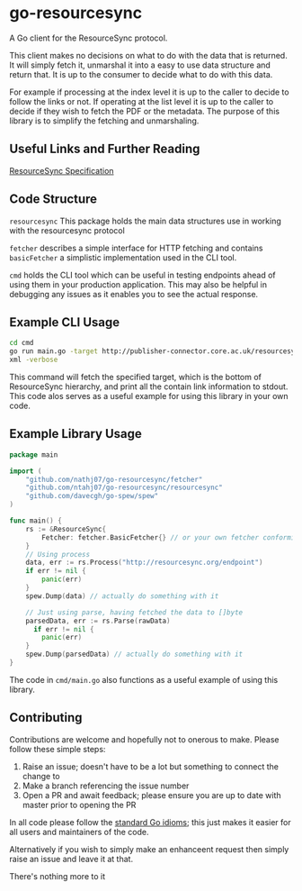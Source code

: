 # go-resourcesync

A Go client for the ResourceSync protocol.

This client makes no decisions on what to do with the data that is returned. It will simply fetch it, unmarshal it into a easy to use data structure and return that. It is up to the consumer to decide what to do with this data.

For example if processing at the index level it is up to the caller to decide to follow the links or not. If operating at the list level it is up to the caller to decide if they wish to fetch the PDF or the metadata. The purpose of this library is to simplify the fetching and unmarshaling.

## Useful Links and Further Reading

[ResourceSync Specification](http://www.openarchives.org/rs/toc)

## Code Structure

`resourcesync` This package holds the main data structures use in working with the resourcesync protocol

`fetcher` describes a simple interface for HTTP fetching and contains `basicFetcher` a simplistic implementation used in the CLI tool.

`cmd` holds the CLI tool which can be useful in testing endpoints ahead of using them in your production application. This may also be helpful in debugging any issues as it enables you to see the actual response.

## Example CLI Usage

```bash
cd cmd
go run main.go -target http://publisher-connector.core.ac.uk/resourcesync/sitemaps/Frontiers/metadata/resourcelist_0001.
xml -verbose
```

This command will fetch the specified target, which is the bottom of ResourceSync hierarchy, and print all the contain link information to stdout. This code alos serves as a useful example for using this library in your own code.

## Example Library Usage

```go
package main

import (
    "github.com/nathj07/go-resourcesync/fetcher"
    "github.com/ntahj07/go-resourcesync/resourcesync"
    "github.com/davecgh/go-spew/spew"
)

func main() {
    rs := &ResourceSync{
        Fetcher: fetcher.BasicFetcher{} // or your own fetcher conforming to the interface
    }
    // Using process
    data, err := rs.Process("http://resourcesync.org/endpoint")
    if err != nil {
        panic(err)
    }
    spew.Dump(data) // actually do something with it

    // Just using parse, having fetched the data to []byte
    parsedData, err := rs.Parse(rawData)
      if err != nil {
        panic(err)
    }
    spew.Dump(parsedData) // actually do something with it
}
```

The code in `cmd/main.go` also functions as a useful example of using this library.

## Contributing

Contributions are welcome and hopefully not to onerous to make. Please follow these simple steps:

1. Raise an issue; doesn't have to be a lot but something to connect the change to
1. Make a branch referencing the issue number
1. Open a PR and await feedback; please ensure you are up to date with master prior to opening the PR

In all code please follow the [standard Go idioms](https://golang.org/doc/effective_go.html); this just makes it easier for all users and maintainers of the code.

Alternatively if you wish to simply make an enhanceent request then simply raise an issue and leave it at that.

There's nothing more to it
